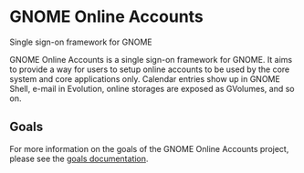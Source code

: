 # GNOME Online Accounts
Single sign-on framework for GNOME

GNOME Online Accounts is a single sign-on framework for GNOME. It aims to
provide a way for users to setup online accounts to be used by the core
system and core applications only. Calendar entries show up in GNOME Shell,
e-mail in Evolution, online storages are exposed as GVolumes, and so on.

## Goals

For more information on the goals of the GNOME Online Accounts project, please
see the [goals documentation](./doc/goals.md).
